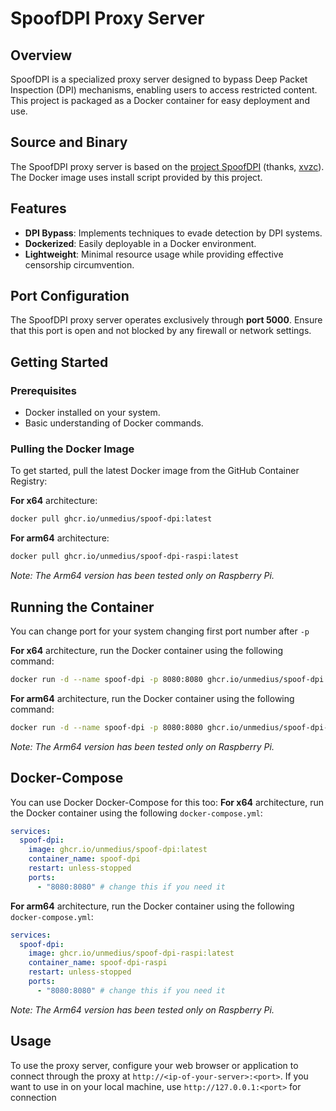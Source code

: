 # SpoofDPI Proxy Server
## Overview
SpoofDPI is a specialized proxy server designed to bypass Deep Packet Inspection (DPI) mechanisms, enabling users to access restricted content. This project is packaged as a Docker container for easy deployment and use.
## Source and Binary
The SpoofDPI proxy server is based on the [project SpoofDPI](https://github.com/xvzc/SpoofDPI) (thanks, [xvzc](https://github.com/xvzc)). The Docker image uses install script provided by this project.
## Features
- **DPI Bypass**: Implements techniques to evade detection by DPI systems.
- **Dockerized**: Easily deployable in a Docker environment.
- **Lightweight**: Minimal resource usage while providing effective censorship circumvention.

## Port Configuration

The SpoofDPI proxy server operates exclusively through **port 5000**. Ensure that this port is open and not blocked by any firewall or network settings.

## Getting Started

### Prerequisites

- Docker installed on your system.
- Basic understanding of Docker commands.

### Pulling the Docker Image

To get started, pull the latest Docker image from the GitHub Container Registry:

**For x64** architecture:
```bash
docker pull ghcr.io/unmedius/spoof-dpi:latest
```
**For arm64** architecture:
```bash
docker pull ghcr.io/unmedius/spoof-dpi-raspi:latest
```
*Note: The Arm64 version has been tested only on Raspberry Pi.*

## Running the Container

You can change port for your system changing first port number after `-p` 

**For x64** architecture, run the Docker container using the following command:
```bash
docker run -d --name spoof-dpi -p 8080:8080 ghcr.io/unmedius/spoof-dpi:latest
```
**For arm64** architecture, run the Docker container using the following command:
```bash
docker run -d --name spoof-dpi -p 8080:8080 ghcr.io/unmedius/spoof-dpi-raspi:latest
```
*Note: The Arm64 version has been tested only on Raspberry Pi.*

## Docker-Compose
You can use Docker Docker-Compose for this too:
**For x64** architecture, run the Docker container using the following `docker-compose.yml`:
```yml
services:
  spoof-dpi:
    image: ghcr.io/unmedius/spoof-dpi:latest
    container_name: spoof-dpi
    restart: unless-stopped
    ports:
      - "8080:8080" # change this if you need it
```
**For arm64** architecture, run the Docker container using the following `docker-compose.yml`:
```yml
services:
  spoof-dpi:
    image: ghcr.io/unmedius/spoof-dpi-raspi:latest
    container_name: spoof-dpi-raspi
    restart: unless-stopped
    ports:
      - "8080:8080" # change this if you need it
```
*Note: The Arm64 version has been tested only on Raspberry Pi.*
## Usage
To use the proxy server, configure your web browser or application to connect through the proxy at `http://<ip-of-your-server>:<port>`.
If you want to use in on your local machine, use `http://127.0.0.1:<port>` for connection

